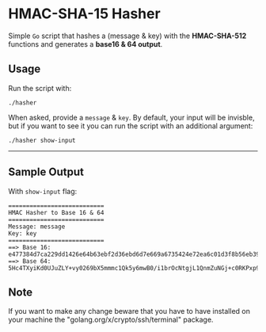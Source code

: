 # HMAC-SHA-15 Hasher

Simple `Go` script that hashes a (message & key) with the **HMAC-SHA-512** functions and generates a **base16 & 64 output**. 

## Usage
Run the script with:
```console
./hasher
```
When asked, provide a `message` & `key`. 
By default, your input will be invisble, but if you want to see it you can run the script with an additional argument: 
```console
./hasher show-input
```
---
## Sample Output
With `show-input` flag:
```
===========================
HMAC Hasher to Base 16 & 64
===========================
Message: message
Key: key
===========================
==> Base 16: 
e477384d7ca229dd1426e64b63ebf2d36ebd6d7e669a6735424e72ea6c01d3f8b56eb39c36d8232f5427999b8d1a3f9cd1128fc69f4d75b434216810fa367e98
==> Base 64: 
5Hc4TXyiKd0UJuZLY+vy0269bX5mmmc1Qk5y6mwB0/i1brOcNtgjL1QnmZuNGj+c0RKPxp9NdbQ0IWgQ+jZ+mA==
```

## Note
If you want to make any change beware that you have to have installed on your machine the "golang.org/x/crypto/ssh/terminal" package.

